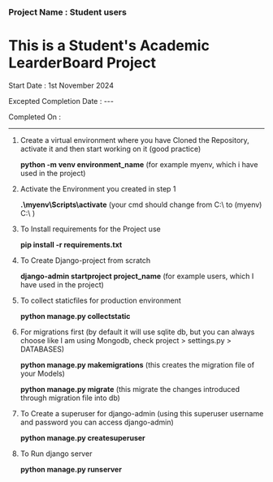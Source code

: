 ### Project Name : Student users
# This is a Student's Academic LearderBoard Project



Start Date : 1st November 2024 

Excepted Completion Date : ---

Completed On : 


---------------------------------------------------------------------------------------------------------

1. Create a virtual environment where you have Cloned the Repository, activate it and then start working on it (good practice)
 
   <b>python -m venv environment_name</b> (for example myenv, which i have used in the project)

2. Activate the Environment you created in step 1
 
   <b>.\myenv\Scripts\activate</b> (your cmd should change from C:\ to (myenv) C:\ )

3. To Install requirements for the Project use

   <b> pip install -r requirements.txt </b>
   
4. To Create Django-project from scratch 

   <b>django-admin startproject project_name</b> (for example users, which I have used in the project)

5. To collect staticfiles for production environment

   <b>python manage.py collectstatic</b>

6. For migrations first (by default it will use sqlite db, but you can always choose like I am using Mongodb, check project > settings.py > DATABASES)
 
   <b>python manage.py makemigrations</b> (this creates the migration file of your Models)
   
   <b>python manage.py migrate</b> (this migrate the changes introduced through migration file into db)

7. To Create a superuser for django-admin (using this superuser username and password you can access django-admin)

   <b>python manage.py createsuperuser</b>

8. To Run django server

   <b>python manage.py runserver </b>
